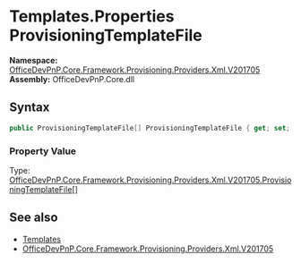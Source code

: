 # Templates.Properties ProvisioningTemplateFile
  

**Namespace:** [OfficeDevPnP.Core.Framework.Provisioning.Providers.Xml.V201705](OfficeDevPnP.Core.Framework.Provisioning.Providers.Xml.V201705.md)  
**Assembly:** OfficeDevPnP.Core.dll  
## Syntax
```C#
public ProvisioningTemplateFile[] ProvisioningTemplateFile { get; set; }
```

### Property Value
Type: [OfficeDevPnP.Core.Framework.Provisioning.Providers.Xml.V201705.ProvisioningTemplateFile[]](OfficeDevPnP.Core.Framework.Provisioning.Providers.Xml.V201705.ProvisioningTemplateFile.md)  

## See also
- [Templates](OfficeDevPnP.Core.Framework.Provisioning.Providers.Xml.V201705.Templates.md) 
- [OfficeDevPnP.Core.Framework.Provisioning.Providers.Xml.V201705](OfficeDevPnP.Core.Framework.Provisioning.Providers.Xml.V201705.md) 
